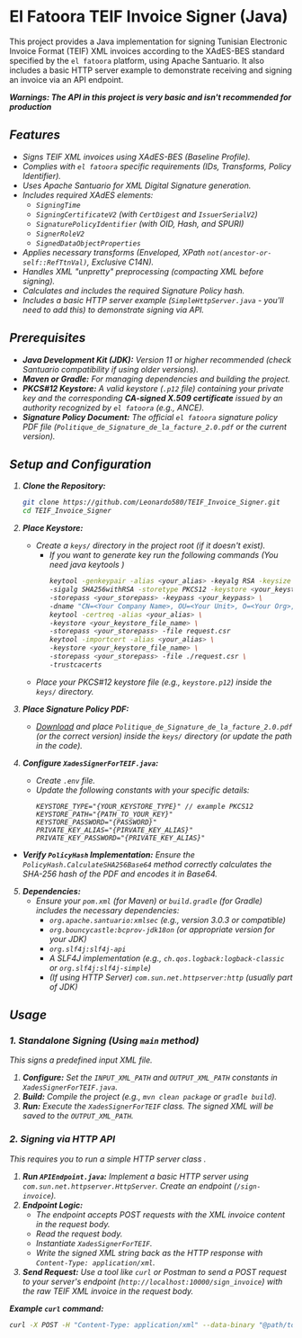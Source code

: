 # El Fatoora TEIF Invoice Signer (Java)

This project provides a Java implementation for signing Tunisian Electronic Invoice Format (TEIF) XML invoices according to the XAdES-BES standard specified by the `el fatoora` platform, using Apache Santuario. It also includes a basic HTTP server example to demonstrate receiving and signing an invoice via an API endpoint.

**<i>Warnings: The API in this project is very basic and isn't recommended for production<i>**
## Features

*   Signs TEIF XML invoices using XAdES-BES (Baseline Profile).
*   Complies with `el fatoora` specific requirements (IDs, Transforms, Policy Identifier).
*   Uses Apache Santuario for XML Digital Signature generation.
*   Includes required XAdES elements:
    *   `SigningTime`
    *   `SigningCertificateV2` (with `CertDigest` and `IssuerSerialV2`)
    *   `SignaturePolicyIdentifier` (with OID, Hash, and SPURI)
    *   `SignerRoleV2`
    *   `SignedDataObjectProperties`
*   Applies necessary transforms (Enveloped, XPath `not(ancestor-or-self::RefTtnVal)`, Exclusive C14N).
*   Handles XML "unpretty" preprocessing (compacting XML before signing).
*   Calculates and includes the required Signature Policy hash.
*   Includes a basic HTTP server example (`SimpleHttpServer.java` - *you'll need to add this*) to demonstrate signing via API.

## Prerequisites

*   **Java Development Kit (JDK):** Version 11 or higher recommended (check Santuario compatibility if using older versions).
*   **Maven or Gradle:** For managing dependencies and building the project.
*   **PKCS#12 Keystore:** A valid keystore (`.p12` file) containing your private key and the corresponding **CA-signed X.509 certificate** issued by an authority recognized by `el fatoora` (e.g., ANCE).
*   **Signature Policy Document:** The official `el fatoora` signature policy PDF file (`Politique_de_Signature_de_la_facture_2.0.pdf` or the current version).

## Setup and Configuration

1.  **Clone the Repository:**
    ```bash
    git clone https://github.com/Leonardo580/TEIF_Invoice_Signer.git
    cd TEIF_Invoice_Signer
    ```

2.  **Place Keystore:**
    *   Create a `keys/` directory in the project root (if it doesn't exist).
        * If you want to generate key run the following commands (You need java keytools )
            ```bash 
          keytool -genkeypair -alias <your_alias> -keyalg RSA -keysize 3072 \
          -sigalg SHA256withRSA -storetype PKCS12 -keystore <your_keystore_file_name> \
          -storepass <your_storepass> -keypass <your_keypass> \
          -dname "CN=<Your Company Name>, OU=<Your Unit>, O=<Your Org>, L=<Your City>, ST=<Your State>, C=TN"
          keytool -certreq -alias <your_alias> \ 
          -keystore <your_keystore_file_name> \
          -storepass <your_storepass> -file request.csr
          keytool -importcert -alias <your_alias> \
          -keystore <your_keystore_file_name> \
          -storepass <your_storepass> -file ./request.csr \
          -trustcacerts
        
    *   Place your PKCS#12 keystore file (e.g., `keystore.p12`) inside the `keys/` directory.

3.  **Place Signature Policy PDF:**
    *   [Download](https://www.tradenet.com.tn/wp-content/uploads/simple-file-list/Politique_de_Signature_de_la_facture_2.0.pdf) and place `Politique_de_Signature_de_la_facture_2.0.pdf` (or the correct version) inside the `keys/` directory (or update the path in the code).

4.  **Configure `XadesSignerForTEIF.java`:**
    *   Create `.env` file.
    *   Update the following constants with your specific details:
        ```dotenv
        KEYSTORE_TYPE="{YOUR_KEYSTORE_TYPE}" // example PKCS12
        KEYSTORE_PATH="{PATH_TO_YOUR_KEY}"  
        KEYSTORE_PASSWORD="{PASSWORD}"
        PRIVATE_KEY_ALIAS="{PIRVATE_KEY_ALIAS}"
        PRIVATE_KEY_PASSWORD="{PRIVATE_KEY_ALIAS}"
    
*   **Verify `PolicyHash` Implementation:** Ensure the `PolicyHash.CalculateSHA256Base64` method correctly calculates the SHA-256 hash of the PDF and encodes it in Base64.

5.  **Dependencies:**
    *   Ensure your `pom.xml` (for Maven) or `build.gradle` (for Gradle) includes the necessary dependencies:
        *   `org.apache.santuario:xmlsec` (e.g., version 3.0.3 or compatible)
        *   `org.bouncycastle:bcprov-jdk18on` (or appropriate version for your JDK)
        *   `org.slf4j:slf4j-api`
        *   A SLF4J implementation (e.g., `ch.qos.logback:logback-classic` or `org.slf4j:slf4j-simple`)
        *   (If using HTTP Server) `com.sun.net.httpserver:http` (usually part of JDK)

## Usage

### 1. Standalone Signing (Using `main` method)

This signs a predefined input XML file.

1.  **Configure:** Set the `INPUT_XML_PATH` and `OUTPUT_XML_PATH` constants in `XadesSignerForTEIF.java`.
2.  **Build:** Compile the project (e.g., `mvn clean package` or `gradle build`).
3.  **Run:** Execute the `XadesSignerForTEIF` class. The signed XML will be saved to the `OUTPUT_XML_PATH`.

### 2. Signing via HTTP API

This requires you to run a simple HTTP server class .


1.  **Run `APIEndpoint.java`:** Implement a basic HTTP server using `com.sun.net.httpserver.HttpServer`. Create an endpoint (`/sign-invoice`).
2.  **Endpoint Logic:**
    *   The endpoint accepts POST requests with the XML invoice content in the request body.
    *   Read the request body.
    *   Instantiate `XadesSignerForTEIF`.
    *   Write the signed XML string back as the HTTP response with `Content-Type: application/xml`.
3.  **Send Request:** Use a tool like `curl` or Postman to send a POST request to your server's endpoint (`http://localhost:10000/sign_invoice`) with the raw TEIF XML invoice in the request body.

**Example `curl` command:**

```bash
curl -X POST -H "Content-Type: application/xml" --data-binary "@path/to/your/invoice.xml" http://localhost:10000/sign-invoice -o signed_invoice_from_api.xml
